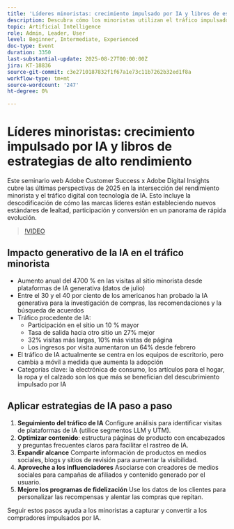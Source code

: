 ```yaml
---
title: 'Líderes minoristas: crecimiento impulsado por IA y libros de estrategias de alto rendimiento'
description: Descubra cómo los minoristas utilizan el tráfico impulsado por IA para impulsar la lealtad, la participación y la conversión en este seminario web de Adobe de 2025.
topic: Artificial Intelligence
role: Admin, Leader, User
level: Beginner, Intermediate, Experienced
doc-type: Event
duration: 3350
last-substantial-update: 2025-08-27T00:00:00Z
jira: KT-18836
source-git-commit: c3e2710187832f1f67a1e73c11b7262b32ed1f8a
workflow-type: tm+mt
source-wordcount: '247'
ht-degree: 0%

---
```



# Líderes minoristas: crecimiento impulsado por IA y libros de estrategias de alto rendimiento

Este seminario web Adobe Customer Success x Adobe Digital Insights cubre las últimas perspectivas de 2025 en la intersección del rendimiento minorista y el tráfico digital con tecnología de IA. Esto incluye la descodificación de cómo las marcas líderes están estableciendo nuevos estándares de lealtad, participación y conversión en un panorama de rápida evolución.

>[!VIDEO](https://video.tv.adobe.com/v/3471272/?learn=on&enablevpops)

## Impacto generativo de la IA en el tráfico minorista

* Aumento anual del 4700 % en las visitas al sitio minorista desde plataformas de IA generativa (datos de julio)
* Entre el 30 y el 40 por ciento de los americanos han probado la IA generativa para la investigación de compras, las recomendaciones y la búsqueda de acuerdos
* Tráfico procedente de IA:
   * Participación en el sitio un 10 % mayor
   * Tasa de salida hacia otro sitio un 27% mejor
   * 32% visitas más largas, 10% más vistas de página
   * Los ingresos por visita aumentaron un 64% desde febrero
* El tráfico de IA actualmente se centra en los equipos de escritorio, pero cambia a móvil a medida que aumenta la adopción
* Categorías clave: la electrónica de consumo, los artículos para el hogar, la ropa y el calzado son los que más se benefician del descubrimiento impulsado por IA

## Aplicar estrategias de IA paso a paso

1. **Seguimiento del tráfico de IA** Configure análisis para identificar visitas de plataformas de IA (utilice segmentos LLM y UTM).
1. **Optimizar contenido**: estructura páginas de producto con encabezados y preguntas frecuentes claros para facilitar el rastreo de IA.
1. **Expandir alcance** Comparte información de productos en medios sociales, blogs y sitios de revisión para aumentar la visibilidad.
1. **Aproveche a los influenciadores** Asociarse con creadores de medios sociales para campañas de afiliados y contenido generado por el usuario.
1. **Mejore los programas de fidelización** Use los datos de los clientes para personalizar las recompensas y alentar las compras que repitan.

Seguir estos pasos ayuda a los minoristas a capturar y convertir a los compradores impulsados por IA.
